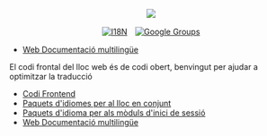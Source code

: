 <p align="center"><a href="https://wac.tax"><img src="https://cdn.jsdelivr.net/gh/wactax/img/logo.svg"/></a></p><p align="center"><a href="https://github.com/wactax/wac.tax/blob/main/doc/README.md#readme"><img alt="I18N" src="https://cdn.jsdelivr.net/gh/wactax/img/t.svg"/></a>　<a href="https://groups.google.com/u/2/g/wactax"><img alt="Google Groups" src="https://cdn.jsdelivr.net/gh/wactax/img/g-groups.svg"/></a></p>

* [Web Documentació multilingüe](https://github.com/xxai-doc)

El codi frontal del lloc web és de codi obert, benvingut per ajudar a optimitzar la traducció

* [Codi Frontend](https://github.com/xxai-art/web)
* [Paquets d'idiomes per al lloc en conjunt](https://github.com/xxai-art/web/tree/main/i18n)
* [Paquets d'idioma per als mòduls d'inici de sessió](https://github.com/wacpkg/user/tree/main/ui.i18n)
* [Web Documentació multilingüe](https://github.com/xxai-doc)
